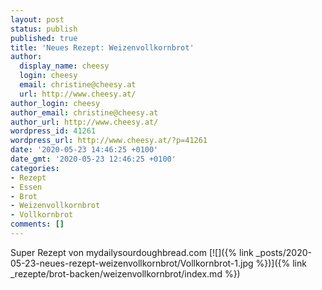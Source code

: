 ```yaml
---
layout: post
status: publish
published: true
title: 'Neues Rezept: Weizenvollkornbrot'
author:
  display_name: cheesy
  login: cheesy
  email: christine@cheesy.at
  url: http://www.cheesy.at/
author_login: cheesy
author_email: christine@cheesy.at
author_url: http://www.cheesy.at/
wordpress_id: 41261
wordpress_url: http://www.cheesy.at/?p=41261
date: '2020-05-23 14:46:25 +0100'
date_gmt: '2020-05-23 12:46:25 +0100'
categories:
- Rezept
- Essen
- Brot
- Weizenvollkornbrot
- Vollkornbrot
comments: []
---
```

Super Rezept von mydailysourdoughbread.com
[![]({% link _posts/2020-05-23-neues-rezept-weizenvollkornbrot/Vollkornbrot-1.jpg %})]({% link _rezepte/brot-backen/weizenvollkornbrot/index.md %})

